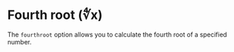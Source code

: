 # Fourth root (∜x)

The `fourthroot` option allows you to calculate the fourth root of a specified number.

